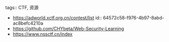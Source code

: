 tags:: CTF, 资源

- https://adworld.xctf.org.cn/contest/list
  id:: 64572c58-f976-4b97-8abd-ac8befc4210a
- https://github.com/CHYbeta/Web-Security-Learning
- https://www.nssctf.cn/index